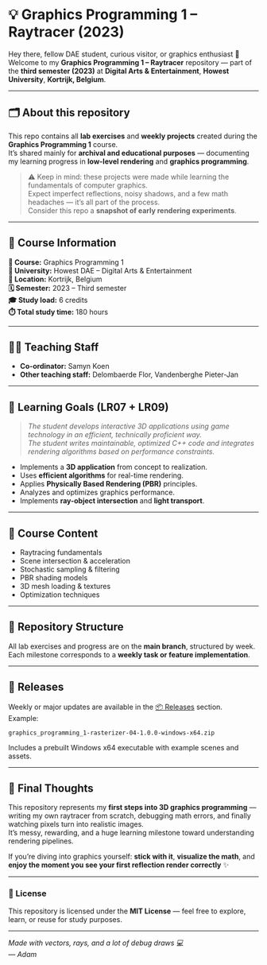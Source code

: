 # 💡 Graphics Programming 1 – Raytracer (2023)

Hey there, fellow DAE student, curious visitor, or graphics enthusiast 👋  
Welcome to my **Graphics Programming 1 – Raytracer** repository — part of the **third semester (2023)** at **Digital Arts & Entertainment**, **Howest University**, **Kortrijk, Belgium**.

---

## 🗂️ About this repository

This repo contains all **lab exercises** and **weekly projects** created during the **Graphics Programming 1** course.  
It’s shared mainly for **archival and educational purposes** — documenting my learning progress in **low-level rendering** and **graphics programming**.

> ⚠️ Keep in mind: these projects were made while learning the fundamentals of computer graphics.  
> Expect imperfect reflections, noisy shadows, and a few math headaches — it’s all part of the process.  
> Consider this repo a **snapshot of early rendering experiments**.

---

## 🧱 Course Information

**📘 Course:** Graphics Programming 1  
**🏫 University:** Howest DAE – Digital Arts & Entertainment  
**📍 Location:** Kortrijk, Belgium  
**🗓️ Semester:** 2023 – Third semester  
**🎓 Study load:** 6 credits  
**⏱️ Total study time:** 180 hours  

---

## 👨‍🏫 Teaching Staff

- **Co-ordinator:** Samyn Koen  
- **Other teaching staff:** Delombaerde Flor, Vandenberghe Pieter-Jan  

---

## 🎯 Learning Goals (LR07 + LR09)

> *The student develops interactive 3D applications using game technology in an efficient, technically proficient way.*  
> *The student writes maintainable, optimized C++ code and integrates rendering algorithms based on performance constraints.*

- Implements a **3D application** from concept to realization.  
- Uses **efficient algorithms** for real-time rendering.  
- Applies **Physically Based Rendering (PBR)** principles.  
- Analyzes and optimizes graphics performance.  
- Implements **ray-object intersection** and **light transport**.  

---

## 🧩 Course Content

- Raytracing fundamentals  
- Scene intersection & acceleration  
- Stochastic sampling & filtering  
- PBR shading models  
- 3D mesh loading & textures  
- Optimization techniques  

---

## 🔖 Repository Structure

All lab exercises and progress are on the **main branch**, structured by week.  
Each milestone corresponds to a **weekly task or feature implementation**.  

---

## 🚀 Releases

Weekly or major updates are available in the [📦 Releases](../../releases) section.  
Example:

`graphics_programming_1-rasterizer-04-1.0.0-windows-x64.zip `

Includes a prebuilt Windows x64 executable with example scenes and assets.

---

## 🧠 Final Thoughts

This repository represents my **first steps into 3D graphics programming** — writing my own raytracer from scratch, debugging math errors, and finally watching pixels turn into realistic images.  
It’s messy, rewarding, and a huge learning milestone toward understanding rendering pipelines.

If you’re diving into graphics yourself: **stick with it**, **visualize the math**, and **enjoy the moment you see your first reflection render correctly** ✨

---

### 🪪 License
This repository is licensed under the **MIT License** — feel free to explore, learn, or reuse for study purposes.

---

*Made with vectors, rays, and a lot of debug draws 💻  
— Adam*
